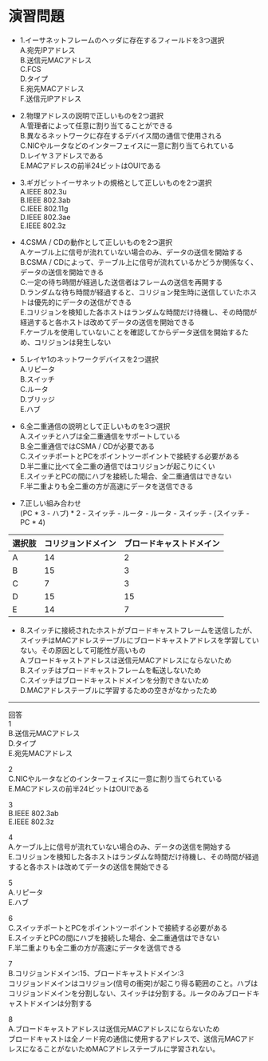# 演習問題
- 1.イーサネットフレームのヘッダに存在するフィールドを3つ選択  
A.宛先IPアドレス  
B.送信元MACアドレス  
C.FCS  
D.タイプ  
E.宛先MACアドレス  
F.送信元IPアドレス

- 2.物理アドレスの説明で正しいものを2つ選択  
A.管理者によって任意に割り当てることができる  
B.異なるネットワークに存在するデバイス間の通信で使用される  
C.NICやルータなどのインターフェイスに一意に割り当てられている  
D.レイヤ３アドレスである  
E.MACアドレスの前半24ビットはOUIである

- 3.ギガビットイーサネットの規格として正しいものを2つ選択  
A.IEEE 802.3u  
B.IEEE 802.3ab  
C.IEEE 802.11g  
D.IEEE 802.3ae  
E.IEEE 802.3z

- 4.CSMA / CDの動作として正しいものを2つ選択  
A.ケーブル上に信号が流れていない場合のみ、データの送信を開始する  
B.CSMA / CDによって、テーブル上に信号が流れているかどうか関係なく、データの送信を開始できる  
C.一定の待ち時間が経過した送信者はフレームの送信を再開する  
D.ランダムな待ち時間が経過すると、コリジョン発生時に送信していたホストは優先的にデータの送信ができる  
E.コリジョンを検知した各ホストはランダムな時間だけ待機し、その時間が経過すると各ホストは改めてデータの送信を開始できる  
F.ケーブルを使用していないことを確認してからデータ送信を開始するため、コリジョンは発生しない  

- 5.レイヤ1のネットワークデバイスを2つ選択  
A.リピータ  
B.スイッチ  
C.ルータ  
D.ブリッジ  
E.ハブ  

- 6.全二重通信の説明として正しいものを3つ選択  
A.スイッチとハブは全二重通信をサポートしている  
B.全二重通信ではCSMA / CDが必要である  
C.スイッチポートとPCをポイントツーポイントで接続する必要がある  
D.半二重に比べて全二重の通信ではコリジョンが起こりにくい  
E.スイッチとPCの間にハブを接続した場合、全二重通信はできない  
F.半二重よりも全二重の方が高速にデータを送信できる

- 7.正しい組み合わせ  
(PC * 3 - ハブ) * 2 - スイッチ - ルータ - ルータ - スイッチ - (スイッチ - PC * 4)

|選択肢|コリジョンドメイン|ブロードキャストドメイン|
|-----|---------------|--------------------|
|A    |14             |2                   |
|B    |15             |3                   |
|C    |7              |3                   |
|D    |15             |15                  |
|E    |14             |7                   |

- 8.スイッチに接続されたホストがブロードキャストフレームを送信したが、スイッチはMACアドレステーブルにブロードキャストアドレスを学習していない。その原因として可能性が高いもの  
A.ブロードキャストアドレスは送信元MACアドレスにならないため  
B.スイッチはブロードキャストフレームを転送しないため  
C.スイッチはブロードキャストドメインを分割できないため  
D.MACアドレステーブルに学習するための空きがなかったため  

---
回答  
1  
B.送信元MACアドレス  
D.タイプ  
E.宛先MACアドレス  

2  
C.NICやルータなどのインターフェイスに一意に割り当てられている  
E.MACアドレスの前半24ビットはOUIである

3  
B.IEEE 802.3ab  
E.IEEE 802.3z

4  
A.ケーブル上に信号が流れていない場合のみ、データの送信を開始する  
E.コリジョンを検知した各ホストはランダムな時間だけ待機し、その時間が経過すると各ホストは改めてデータの送信を開始できる  

5  
A.リピータ  
E.ハブ  

6  
C.スイッチポートとPCをポイントツーポイントで接続する必要がある  
E.スイッチとPCの間にハブを接続した場合、全二重通信はできない  
F.半二重よりも全二重の方が高速にデータを送信できる

7  
B.コリジョンドメイン:15、ブロードキャストドメイン:3  
コリジョンドメインはコリジョン(信号の衝突)が起こり得る範囲のこと。ハブはコリジョンドメインを分割しない、スイッチは分割する。ルータのみブロードキャストドメインは分割する

8  
A.ブロードキャストアドレスは送信元MACアドレスにならないため  
ブロードキャストは全ノード宛の通信に使用するアドレスで、送信元MACアドレスになることがないためMACアドレステーブルに学習されない。
